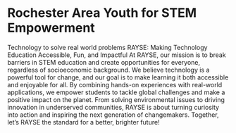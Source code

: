 # Rochester Area Youth for STEM Empowerment
Technology to solve real world problems
RAYSE: Making Technology Education Accessible, Fun, and Impactful
At RAYSE, our mission is to break barriers in STEM education and create opportunities for everyone, regardless of socioeconomic background. We believe technology is a powerful tool for change, and our goal is to make learning it both accessible and enjoyable for all.
By combining hands-on experiences with real-world applications, we empower students to tackle global challenges and make a positive impact on the planet. From solving environmental issues to driving innovation in underserved communities, RAYSE is about turning curiosity into action and inspiring the next generation of changemakers.
Together, let’s RAYSE the standard for a better, brighter future!
